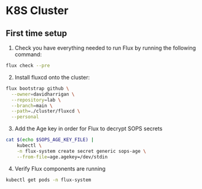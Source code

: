 # K8S Cluster

## First time setup

1. Check you have everything needed to run Flux by running the following command:
```bash
flux check --pre
```

2. Install fluxcd onto the cluster:
```bash
flux bootstrap github \
  --owner=davidharrigan \
  --repository=lab \
  --branch=main \
  --path=./cluster/fluxcd \
  --personal
```

3. Add the Age key in order for Flux to decrypt SOPS secrets
```bash
cat $(echo $SOPS_AGE_KEY_FILE) |
    kubectl \
    -n flux-system create secret generic sops-age \
    --from-file=age.agekey=/dev/stdin
```

4. Verify Flux components are running
```bash
kubectl get pods -n flux-system
```
